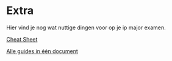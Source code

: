 # Extra

Hier vind je nog wat nuttige dingen voor op je ip major examen.

[Cheat Sheet]()

[Alle guides in één document]()

